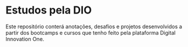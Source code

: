 # Estudos pela DIO 
Este repositório conterá anotações, desafios e projetos desenvolvidos a partir dos bootcamps e cursos que tenho feito pela plataforma Digital Innovation One.
